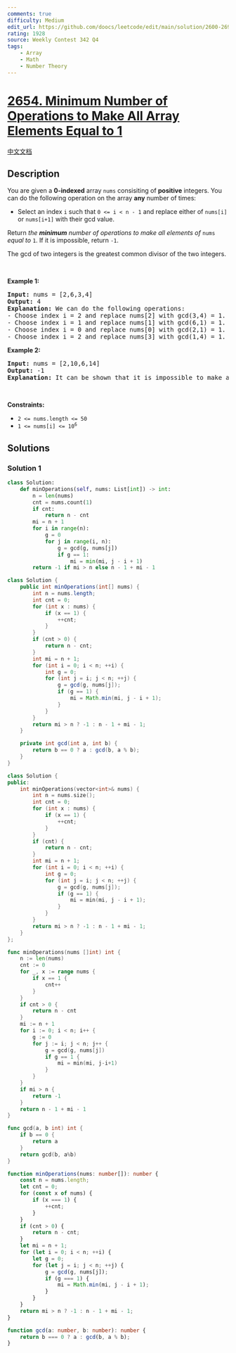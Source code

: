 ```yaml
---
comments: true
difficulty: Medium
edit_url: https://github.com/doocs/leetcode/edit/main/solution/2600-2699/2654.Minimum%20Number%20of%20Operations%20to%20Make%20All%20Array%20Elements%20Equal%20to%201/README_EN.md
rating: 1928
source: Weekly Contest 342 Q4
tags:
    - Array
    - Math
    - Number Theory
---
```


<!-- problem:start -->

# [2654. Minimum Number of Operations to Make All Array Elements Equal to 1](https://leetcode.com/problems/minimum-number-of-operations-to-make-all-array-elements-equal-to-1)

[中文文档](/solution/2600-2699/2654.Minimum%20Number%20of%20Operations%20to%20Make%20All%20Array%20Elements%20Equal%20to%201/README.md)

## Description

<!-- description:start -->

<p>You are given a <strong>0-indexed</strong>&nbsp;array <code>nums</code> consisiting of <strong>positive</strong> integers. You can do the following operation on the array <strong>any</strong> number of times:</p>

<ul>
	<li>Select an index <code>i</code> such that <code>0 &lt;= i &lt; n - 1</code> and replace either of&nbsp;<code>nums[i]</code> or <code>nums[i+1]</code> with their gcd value.</li>
</ul>

<p>Return <em>the <strong>minimum</strong> number of operations to make all elements of </em><code>nums</code><em> equal to </em><code>1</code>. If it is impossible, return <code>-1</code>.</p>

<p>The gcd of two integers is the greatest common divisor of the two integers.</p>

<p>&nbsp;</p>
<p><strong class="example">Example 1:</strong></p>

<pre>
<strong>Input:</strong> nums = [2,6,3,4]
<strong>Output:</strong> 4
<strong>Explanation:</strong> We can do the following operations:
- Choose index i = 2 and replace nums[2] with gcd(3,4) = 1. Now we have nums = [2,6,1,4].
- Choose index i = 1 and replace nums[1] with gcd(6,1) = 1. Now we have nums = [2,1,1,4].
- Choose index i = 0 and replace nums[0] with gcd(2,1) = 1. Now we have nums = [1,1,1,4].
- Choose index i = 2 and replace nums[3] with gcd(1,4) = 1. Now we have nums = [1,1,1,1].
</pre>

<p><strong class="example">Example 2:</strong></p>

<pre>
<strong>Input:</strong> nums = [2,10,6,14]
<strong>Output:</strong> -1
<strong>Explanation:</strong> It can be shown that it is impossible to make all the elements equal to 1.
</pre>

<p>&nbsp;</p>
<p><strong>Constraints:</strong></p>

<ul>
	<li><code>2 &lt;= nums.length &lt;= 50</code></li>
	<li><code>1 &lt;= nums[i] &lt;= 10<sup>6</sup></code></li>
</ul>

<!-- description:end -->

## Solutions

<!-- solution:start -->

### Solution 1

<!-- tabs:start -->

```python
class Solution:
    def minOperations(self, nums: List[int]) -> int:
        n = len(nums)
        cnt = nums.count(1)
        if cnt:
            return n - cnt
        mi = n + 1
        for i in range(n):
            g = 0
            for j in range(i, n):
                g = gcd(g, nums[j])
                if g == 1:
                    mi = min(mi, j - i + 1)
        return -1 if mi > n else n - 1 + mi - 1
```

```java
class Solution {
    public int minOperations(int[] nums) {
        int n = nums.length;
        int cnt = 0;
        for (int x : nums) {
            if (x == 1) {
                ++cnt;
            }
        }
        if (cnt > 0) {
            return n - cnt;
        }
        int mi = n + 1;
        for (int i = 0; i < n; ++i) {
            int g = 0;
            for (int j = i; j < n; ++j) {
                g = gcd(g, nums[j]);
                if (g == 1) {
                    mi = Math.min(mi, j - i + 1);
                }
            }
        }
        return mi > n ? -1 : n - 1 + mi - 1;
    }

    private int gcd(int a, int b) {
        return b == 0 ? a : gcd(b, a % b);
    }
}
```

```cpp
class Solution {
public:
    int minOperations(vector<int>& nums) {
        int n = nums.size();
        int cnt = 0;
        for (int x : nums) {
            if (x == 1) {
                ++cnt;
            }
        }
        if (cnt) {
            return n - cnt;
        }
        int mi = n + 1;
        for (int i = 0; i < n; ++i) {
            int g = 0;
            for (int j = i; j < n; ++j) {
                g = gcd(g, nums[j]);
                if (g == 1) {
                    mi = min(mi, j - i + 1);
                }
            }
        }
        return mi > n ? -1 : n - 1 + mi - 1;
    }
};
```

```go
func minOperations(nums []int) int {
	n := len(nums)
	cnt := 0
	for _, x := range nums {
		if x == 1 {
			cnt++
		}
	}
	if cnt > 0 {
		return n - cnt
	}
	mi := n + 1
	for i := 0; i < n; i++ {
		g := 0
		for j := i; j < n; j++ {
			g = gcd(g, nums[j])
			if g == 1 {
				mi = min(mi, j-i+1)
			}
		}
	}
	if mi > n {
		return -1
	}
	return n - 1 + mi - 1
}

func gcd(a, b int) int {
	if b == 0 {
		return a
	}
	return gcd(b, a%b)
}
```

```ts
function minOperations(nums: number[]): number {
    const n = nums.length;
    let cnt = 0;
    for (const x of nums) {
        if (x === 1) {
            ++cnt;
        }
    }
    if (cnt > 0) {
        return n - cnt;
    }
    let mi = n + 1;
    for (let i = 0; i < n; ++i) {
        let g = 0;
        for (let j = i; j < n; ++j) {
            g = gcd(g, nums[j]);
            if (g === 1) {
                mi = Math.min(mi, j - i + 1);
            }
        }
    }
    return mi > n ? -1 : n - 1 + mi - 1;
}

function gcd(a: number, b: number): number {
    return b === 0 ? a : gcd(b, a % b);
}
```

<!-- tabs:end -->

<!-- solution:end -->

<!-- problem:end -->
